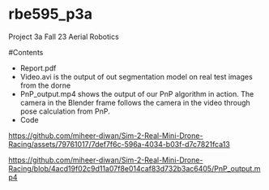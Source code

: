 # rbe595_p3a
Project 3a Fall 23 Aerial Robotics

#Contents
- Report.pdf
- Video.avi is the output of out segmentation model on real test images from the dorne
- PnP_output.mp4 shows the output of our PnP algorithm in action. The camera in the Blender frame follows the camera in the video through pose calculation from PnP.
- Code



https://github.com/miheer-diwan/Sim-2-Real-Mini-Drone-Racing/assets/79761017/7def7f6c-596a-4034-b03f-d7c7821fca13

https://github.com/miheer-diwan/Sim-2-Real-Mini-Drone-Racing/blob/4acd19f02c9d11a07f8e014caf83d732b3ac6405/PnP_output.mp4
